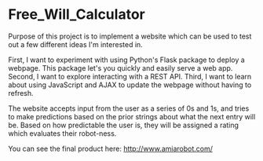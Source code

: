 # Free_Will_Calculator

Purpose of this project is to implement a website which can be used to test out a few different ideas I'm interested in.

First, I want to experiment with using Python's Flask package to deploy a webpage. This package let's you quickly and easily serve a web app.
Second, I want to explore interacting with a REST API.
Third, I want to learn about using JavaScript and AJAX to update the webpage without having to refresh.

The website accepts input from the user as a series of 0s and 1s, and tries to make predictions based on the prior strings about what the next entry will be. Based on how predictable the user is, they will be assigned a rating which evaluates their robot-ness.

You can see the final product here: http://www.amiarobot.com/
